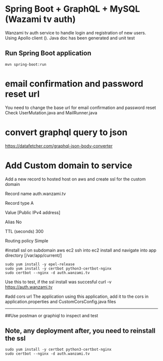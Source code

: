 # Spring Boot + GraphQL + MySQL (Wazami tv auth)
Wanzami tv auth service to handle login and registration of new users. Using Apollo client (). Java doc has been generated and unit test

## Run Spring Boot application
```
mvn spring-boot:run

```

# email confirmation and password reset url
You need to change the base url for email confirmation and password reset
Check UserMutation.java and MailRunner.java

# convert graphql query to json
https://datafetcher.com/graphql-json-body-converter

# Add Custom domain to service
Add a new record to hosted host on aws and create ssl for the custom domain

Record name
auth.wanzami.tv

Record type
A

Value
[Public IPv4 address]

Alias
No

TTL (seconds)
300

Routing policy
Simple

#install ssl on subdomain aws ec2
ssh into ec2 install and navigate into app directory [/var/app/current/]

```
sudo yum install -y epel-release
sudo yum install -y certbot python3-certbot-nginx
sudo certbot --nginx -d auth.wanzami.tv
```
Use this to test, if the ssl install was succesful
curl -v https://auth.wanzami.tv


#add cors url
The application using this application, add it to the cors in application.properties and CustomCorsConfig.java files

------------------------------------------

##Use postman or graphiql to inspect and test

## Note, any deployment after, you need to reinstall the ssl

```
sudo yum install -y certbot python3-certbot-nginx
sudo certbot --nginx -d auth.wanzami.tv
```